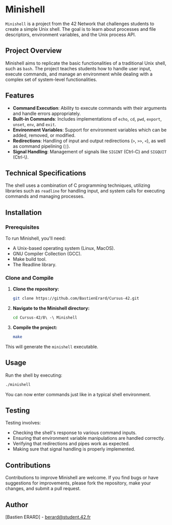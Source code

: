 # Minishell

`Minishell` is a project from the 42 Network that challenges students to create a simple Unix shell. The goal is to learn about processes and file descriptors, environment variables, and the Unix process API.

## Project Overview

Minishell aims to replicate the basic functionalities of a traditional Unix shell, such as `bash`. The project teaches students how to handle user input, execute commands, and manage an environment while dealing with a complex set of system-level functionalities.

## Features

- **Command Execution**: Ability to execute commands with their arguments and handle errors appropriately.
- **Built-in Commands**: Includes implementations of `echo`, `cd`, `pwd`, `export`, `unset`, `env`, and `exit`.
- **Environment Variables**: Support for environment variables which can be added, removed, or modified.
- **Redirections**: Handling of input and output redirections (`>`, `>>`, `<`), as well as command pipelining (`|`).
- **Signal Handling**: Management of signals like `SIGINT` (Ctrl-C) and `SIGQUIT` (Ctrl-\\).

## Technical Specifications

The shell uses a combination of C programming techniques, utilizing libraries such as `readline` for handling input, and system calls for executing commands and managing processes.

## Installation

### Prerequisites

To run Minishell, you'll need:
- A Unix-based operating system (Linux, MacOS).
- GNU Compiler Collection (GCC).
- Make build tool.
- The Readline library.

### Clone and Compile

1. **Clone the repository:**

   ```bash
   git clone https://github.com/BastienErard/Cursus-42.git
   ```

2. **Navigate to the Minishell directory:**

   ```bash
   cd Cursus-42/8\ -\ Minishell
   ```

3. **Compile the project:**

   ```bash
   make
   ```

This will generate the `minishell` executable.

## Usage

Run the shell by executing:

   ```bash
   ./minishell
   ```

You can now enter commands just like in a typical shell environment.

## Testing

Testing involves:

- Checking the shell's response to various command inputs.
- Ensuring that environment variable manipulations are handled correctly.
- Verifying that redirections and pipes work as expected.
- Making sure that signal handling is properly implemented.

## Contributions
Contributions to improve Minishell are welcome. If you find bugs or have suggestions for improvements, please fork the repository, make your changes, and submit a pull request.

## Author
[Bastien ERARD] - berard@student.42.fr
